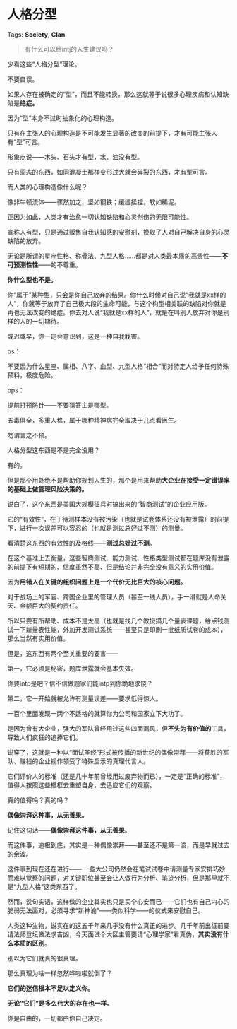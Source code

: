 # 人格分型

Tags: **Society**, **Clan**

> 有什么可以给intj的人生建议吗？



少看这些“人格分型”理论。

不要自误。

如果人存在被确定的“型”，而且不能转换，那么这就等于说很多心理疾病和认知缺陷是**绝症。**

因为“型”本身不过时抽象化的心理构造。

只有在主张人的心理构造是不可能发生显著的改变的前提下，才有可能主张人有“型”可言。

形象点说——木头、石头才有型，水、油没有型。

只有固态的东西，如同混凝土那样变形过大就会碎裂的东西，才有型可言。

而人类的心理构造像什么呢？

像非牛顿流体——骤然加之，坚如钢铁；缓缓揉捏，软如稀泥。

正因为如此，人类才有治愈一切认知缺陷和心灵创伤的无限可能性。

宣称人有型，只是通过贩售自我认知感的安慰剂，换取了人对自己解决自身的心灵缺陷的放弃。

无论是所谓的星座性格、称骨法、九型人格……都是对人类最本质的高贵性——**不可预测性性**——的不尊重。

**你什么型也不是。**

你“属于”某种型，只会是你自己放弃的结果。你什么时候对自己说“我就是xx样的人“，你就等于放弃了自己极大段的生命可能，与这个构型相关联的缺陷对你就是再也无法改变的绝症。你去对人说“我就是xx样的人”，就是在叫别人放弃对你是别样的人的一切期待。

或迟或早，你一定会意识到，这是一种自我戕害。

ps：

不要因为什么星座、属相、八字、血型、九型人格“相合”而对特定人给予任何特殊预料，极度危险。

pps：

提前打预防针——不要猜答主是哪型。

五毒俱全，多重人格，属于哪种精神病完全取决于几点看医生。

勿谓言之不预。

人格分型这东西是不是完全没用？

有的。

但是那个用处绝不是帮助你规划人生的，那个是用来帮助**大企业在接受一定错误率的基础上做管理风险决策的。**

说白了，这个东西是美国大规模征兵时搞出来的“智商测试“的企业应用版。

它的“有效性”，在于待测样本没有被污染（也就是试卷体系还没有被泄露）的前提下，进行一次误差可以容忍的（也就是测过总好过不测）的测量。

看清楚这东西的有效性的及格线——**测过总好过不测**。

在这个基准上去衡量，这些智商测试、能力测试、性格类型测试都在题库没有泄露的前提下有短期的、信度虽然不高、但是结论并非完全没有意义的实用价值。

因为**用错人在关键的组织问题上是一个代价无比巨大的核心问题。**

对于战场上的军官、跨国企业里的管理人员（甚至一线人员），手一滑就是人命关天、金额巨大的契约责任。

所以只要有所帮助、成本不是太高（也就是找几个教授搞几个量表课题，给点钱测试一下新量表性能，外加开发测试系统——甚至只是印刷一批纸质试卷的成本），那么当然有实用价值。

但是，这东西有两个至关重要的要害——

第一，它必须是秘密，题库泄露就会基本失效。

你要intp是吧？信不信做题家们能intp到你跪地求饶？

第二，它一开始就被允许有测量误差——要求低得惊人。

一百个里面发现一两个不适格的就算你为公司和国家立下大功了。

是因为曾有大企业，强大的军队曾经用过这些四面漏风，但**不失为有价值的**工具，导致人们疯狂的追捧它们。

说穿了，这就是一种以“面试圣经”形式被传播的新世纪的偶像崇拜——将获胜的军队、赚钱的企业视作领受了特殊启示的真理代言人。

它们评价人的标准（还是几十年前曾经用过废弃物而已），一定是“正确的标准”，值得人按照这些框框去重塑自身，去适应它们的观察。

真的值得吗？真的吗？

**偶像崇拜这种事，从无善果。**

记住这句话——**偶像崇拜这件事，从无善果**。

而这件事，追根到底，其实是一种偶像崇拜——甚至还不是第一波，而是早就过去的余波。

这件事到现在还在进行—— 一些大公司仍然会在笔试试卷中请测量专家安排巧妙而难以觉察的问题，对关键职位甚至会让人做行为分析、笔迹分析，但是那早就不是“九型人格”这类东西了。

然而，说句实话，这样做的企业其实也只是买个心安而已——它们也有自己内心的脆弱无法面对，必须寻求“新神谕”——类似科学——的仪式来安慰自己。

人类这种生物，说实在的这五千年来几乎没有什么真正的进步。几千年前出征前要请法师登坛做法求吉凶，今天面试个大区主管要请“心理学家”看真伪，**其实没有什么本质的区别**。

别以为它们就真的很真理。

那么真理为啥一样忽然哗啦啦就倒了？

**它们的迷信根本不足以定义你。**

**无论“它们”是多么伟大的存在也一样。**

你是自由的，一切都由你自己决定。



